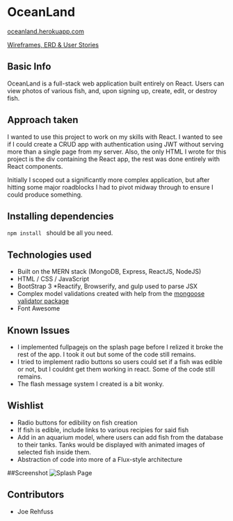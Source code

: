 # OceanLand

[oceanland.herokuapp.com](http://oceanland.herokuapp.com)

[Wireframes, ERD & User Stories](https://www.dropbox.com/sh/uxmytxcm1ro1fct/AADidwNp-JXA5wpye4m03Lkca?dl=0)

## Basic Info
OceanLand is a full-stack web application built entirely on React.  Users can view photos of various fish, and, upon signing up, create, edit, or destroy fish.   

## Approach taken
I wanted to use this project to work on my skills with React. I wanted to see if I could create a CRUD app with authentication using JWT without serving more than a single page from my server.  Also, the only HTML I wrote for this project is the div containing the React app, the rest was done entirely with React components.

Initially I scoped out a significantly more complex application, but after hitting some major roadblocks I had to pivot midway through to ensure I could produce something.  

## Installing dependencies
 ````npm install ```` should be all you need.

## Technologies used
* Built on the MERN stack (MongoDB, Express, ReactJS, NodeJS)
* HTML / CSS / JavaScript
* BootStrap 3
*Reactify, Browserify, and gulp used to parse JSX
* Complex model validations created with help from the [mongoose validator package](https://www.npmjs.com/package/mongoose-validator)
* Font Awesome 


## Known Issues
* I implemented fullpagejs on the splash page before I relized it broke the rest of the app. I took it out but some of the code still remains.
* I tried to implement radio buttons so users could set if a fish was edible or not, but I couldnt get them working in react.  Some of the code still remains.    
* The flash message system I created is a bit wonky.

## Wishlist
* Radio buttons for edibility on fish creation
* If fish is edible, include links to various recipies for said fish
* Add in an aquarium model, where users can add fish from the database to their tanks. Tanks would be displayed with animated images of selected fish inside them.    
* Abstraction of code into more of a Flux-style architecture

##Screenshot
![Splash Page](https://github.com/Rufasa85/Oceanland/blob/master/screenshots/splash.png "Desktop screenshot")

## Contributors
* Joe Rehfuss